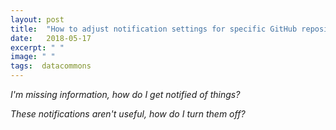 ```yaml
---
layout: post
title:  "How to adjust notification settings for specific GitHub repositories"
date:   2018-05-17
excerpt: " "
image: " "
tags:  datacommons
---
```


*I'm missing information, how do I get notified of things?*

*These notifications aren't useful, how do I turn them off?*


